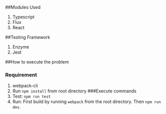 ##Modules Used
1. Typescript
2. Flux 
3. React

##Testing Framework
1. Enzyme
2. Jest

##How to execute the problem
### Requirement
1. webpack-cli
2. Run `npm install` from root directory
###Execute commands
1. Test: `npm run test`
2. Run: First build by running `webpack` from the root directory. Then `npm run dev`. 